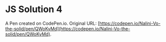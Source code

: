 # JS Solution 4

A Pen created on CodePen.io. Original URL: [https://codepen.io/Nalini-Vo-the-solid/pen/QWoKyMd](https://codepen.io/Nalini-Vo-the-solid/pen/QWoKyMd).

